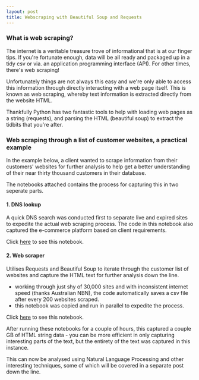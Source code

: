 ```yaml
---
layout: post
title: Webscraping with Beautiful Soup and Requests
---
```


### What is web scraping?
The internet is a veritable treasure trove of informational that is at our finger tips.  If you're fortunate enough,  data will be all ready and packaged up in a tidy csv or via. an application programming interface (API). For other times, there's web scraping!

Unfortunately things are not always this easy and we're only able to access this information through directly interacting with a web page itself.  This is known as web scraping, whereby text information is extracted directly from the website HTML.

Thankfully Python has two fantastic tools to help with loading web pages as a string (requests), and parsing the HTML (beautiful soup) to extract the tidbits that you're after.

### Web scraping through a list of customer websites, a practical example
In the example below, a client wanted to scrape information from their customers' websites for further analysis to help get a better understanding of their near thirty thousand customers in their database.

The notebooks attached contains the process for capturing this in two seperate parts.

#### 1. DNS lookup
A quick DNS search was conducted first to separate live and expired sites to expedite the actual web scraping process.  The code in this notebook also captured the e-commerce platform based on client requirements.

Click [here](https://github.com/jamescmlai/github_portfolio/blob/master/webscraping/DNS_lookup.ipynb) to see this notebook.

#### 2. Web scraper 
Utilises Requests and Beautiful Soup to iterate through the customer list of websites and capture the HTML text for further analysis down the line.
- working through just shy of 30,000 sites and with inconsistent internet speed (thanks Australian NBN), the code automatically saves a csv file after every 200 websites scraped.
- this notebook was copied and run in parallel to expedite the process.

Click [here](https://github.com/jamescmlai/github_portfolio/blob/master/webscraping/Web_scraper.ipynb) to see this notebook.

After running these notebooks for a couple of hours, this captured a couple GB of HTML string data - you can be more efficient in only capturing interesting parts of the text, but the entirety of the text was captured in this instance.

This can now be analysed using Natural Language Processing and other interesting techniques, some of which will be covered in a separate post down the line.


